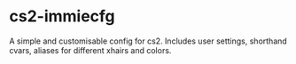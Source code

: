 # cs2-immiecfg
A simple and customisable config for cs2. Includes user settings, shorthand cvars, aliases for different xhairs and colors.
